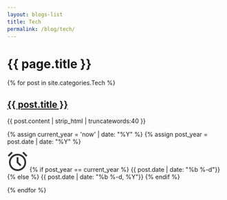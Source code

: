 ```yaml
---
layout: blogs-list
title: Tech
permalink: /blog/tech/
---
```


<h1 class="post-title title-spacing">{{ page.title }}</h1>

{% for post in site.categories.Tech %}
  <section class="blog">
    <h2 class="custom-post-title"><a href="{{ post.url }}">{{ post.title }}</a></h2>
    <p class="custom-post-content">{{ post.content | strip_html | truncatewords:40 }}</p>
    {% assign current_year = 'now' | date: "%Y" %}
    {% assign post_year = post.date | date: "%Y" %}
    <p class="post-date"><img src="/assets/ikonate/clock.svg" class="blog-icon">
      {% if post_year == current_year %}
        {{ post.date | date: "%b %-d"}}
      {% else %}
        {{ post.date | date: "%b %-d, %Y"}}
      {% endif %}
    </p>
  </section>
{% endfor %}
